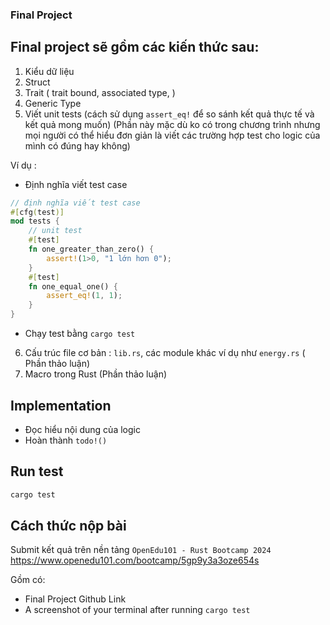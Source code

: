 ### Final Project

## Final project sẽ gồm các kiến thức sau:
1. Kiểu dữ liệu
2. Struct
3. Trait ( trait bound, associated type, )
4. Generic Type
5. Viết unit tests (cách sử dụng `assert_eq!` để so sánh kết quả thực tế và kết quả mong muốn) (Phần này mặc dù ko có trong chương trình nhưng mọi người có thể hiểu đơn giản là viết các trường hợp test cho logic của mình có đúng hay không)

Ví dụ :
+ Định nghĩa viết test case
```rust
// định nghĩa viết test case
#[cfg(test)]
mod tests {
    // unit test
    #[test]
	fn one_greater_than_zero() {
        assert!(1>0, "1 lớn hơn 0");
    }
    #[test]
	fn one_equal_one() {
        assert_eq!(1, 1);
    }
}
```

+ Chạy test bằng `cargo test`

6. Cấu trúc file cơ bản : `lib.rs`, các module khác ví dụ như `energy.rs` ( Phần thảo luận)
7. Macro trong Rust (Phần thảo luận)

## Implementation
+ Đọc hiểu nội dung của logic
+ Hoàn thành `todo!()`


## Run test

```bash
cargo test
```

## Cách thức nộp bài
Submit kết quả trên nền tảng `OpenEdu101 - Rust Bootcamp 2024`
https://www.openedu101.com/bootcamp/5gp9y3a3oze654s

Gồm có:
+ Final Project Github Link
+ A screenshot of your terminal after running `cargo test`